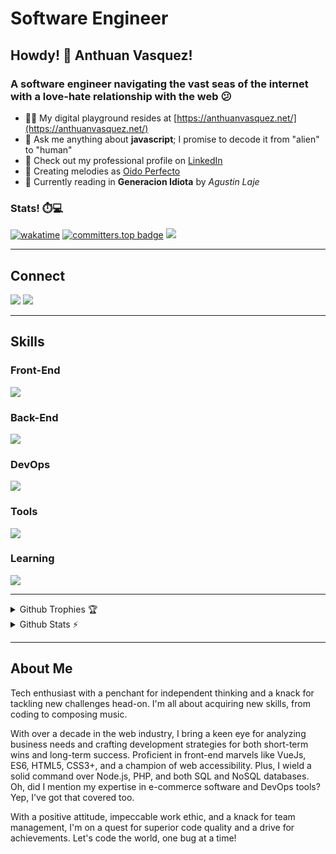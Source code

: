 # Software Engineer

## Howdy! 👋 Anthuan Vasquez!

### A software engineer navigating the vast seas of the internet with a love-hate relationship with the web 😕

- 👨‍💻 My digital playground resides at [https://anthuanvasquez.net/](https://anthuanvasquez.net/)
- 💬 Ask me anything about **javascript**; I promise to decode it from "alien" to "human"
- 📄 Check out my professional profile on [LinkedIn](https://www.linkedin.com/in/anthuanvasquez/)
- 🎹 Creating melodies as [Oido Perfecto](https://oidoperfecto.net/)
- 📘 Currently reading in **Generacion Idiota** by *Agustin Laje*

### Stats! ⏱️💻

[![wakatime](https://wakatime.com/badge/user/64dcd9f5-b76b-4def-8fea-8020ebac03de.svg)](https://wakatime.com/@64dcd9f5-b76b-4def-8fea-8020ebac03de) [![committers.top badge](https://user-badge.committers.top/dominican_republic_private/anthuanvasquez.svg)](https://user-badge.committers.top/dominican_republic_private/anthuanvasquez) ![](https://komarev.com/ghpvc/?username=anthuanvasquez&style=flat-square)

<hr />

## Connect

<p align="left">
<a href="https://linkedin.com/in/anthuanvasquez" target="blank"><img src="https://skillicons.dev/icons?i=linkedin" /></a>
<a href="https://stackoverflow.com/users/1639771" target="blank"><img src="https://skillicons.dev/icons?i=stackoverflow" /></a>
</p>

<hr />

## Skills

### Front-End

<p align="left">
  <a href="https://en.wikipedia.org/wiki/Frontend_and_backend">
    <img src="https://skillicons.dev/icons?i=tailwind,bootstrap,css,sass,html,javascript,vue,angular,typescript,pinia,vite,cypress,react,webpack,wordpress,jquery" />
  </a>
</p>

### Back-End

<p align="left">
  <a href="https://en.wikipedia.org/wiki/Frontend_and_backend">
    <img src="https://skillicons.dev/icons?i=nodejs,nestjs,express,graphql,laravel,mongodb,mysql,nuxtjs,nextjs,php" />
  </a>
</p>

### DevOps

<p align="left">
  <a href="https://en.wikipedia.org/wiki/DevOps">
    <img src="https://skillicons.dev/icons?i=bash,docker,git,githubactions,linux,aws,cloudflare,nginx,apple,windows" />
  </a>
</p>

### Tools

<p align="left">
  <a href="https://code.visualstudio.com/">
    <img src="https://skillicons.dev/icons?i=github,gitlab,vscode,ps,figma,notion,npm" />
  </a>
</p>

### Learning

<p align="left">
  <a href="https://nestjs.com/">
    <img src="https://skillicons.dev/icons?i=rust,tensorflow,cpp" />
  </a>
</p>


<hr />

<details>
  <summary>Github Trophies 🏆</summary>
  <p>&nbsp;</p>
  <p align="left"> <a href="https://github.com/ryo-ma/github-profile-trophy"><img src="https://github-profile-trophy.vercel.app/?username=anthuanvasquez&theme=tokyonight&no-frame=false&no-bg=false&margin-w=4" alt="anthuanvasquez" /></a> </p>
</details>

<details>
  <summary>Github Stats ⚡</summary>
  <p>&nbsp;</p>
  <p><img src="https://github-readme-stats.vercel.app/api/top-langs?username=anthuanvasquez&show_icons=true&locale=en&layout=compact&theme=tokyonight&include_all_commits=true&count_private=true" alt="anthuanvasquez" /</p>

  <p><img src="https://github-readme-stats.vercel.app/api?username=anthuanvasquez&show_icons=true&locale=en&theme=tokyonight&include_all_commits=true&count_private=true" alt="anthuanvasquez" /></p>

  <p><img src="https://github-readme-streak-stats.herokuapp.com/?user=anthuanvasquez&theme=tokyonight" alt="anthuanvasquez" /></p>
</details>

<hr />

## About Me
Tech enthusiast with a penchant for independent thinking and a knack for tackling new challenges head-on. I'm all about acquiring new skills, from coding to composing music.

With over a decade in the web industry, I bring a keen eye for analyzing business needs and crafting development strategies for both short-term wins and long-term success. Proficient in front-end marvels like VueJs, ES6, HTML5, CSS3+, and a champion of web accessibility. Plus, I wield a solid command over Node.js, PHP, and both SQL and NoSQL databases. Oh, did I mention my expertise in e-commerce software and DevOps tools? Yep, I've got that covered too.

With a positive attitude, impeccable work ethic, and a knack for team management, I'm on a quest for superior code quality and a drive for achievements. Let's code the world, one bug at a time!

